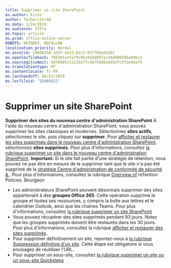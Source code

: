 ```yaml
---
title: Supprimer un site SharePoint
ms.author: kirks
author: Techwriter40
ms.date: 1/24/2019
ms.audience: ITPro
ms.topic: article
ms.prod: office-online-server
ROBOTS: NOINDEX, NOFOLLOW
localization_priority: Normal
ms.assetid: c060815d-1d3f-4a13-81c2-0377bbeda202
ms.openlocfilehash: 708365cefa79c9bc0268897ac34d980306a846c2
ms.sourcegitcommit: 9d78905c512192ffc4675468abd2efc5f2e4baf4
ms.translationtype: MT
ms.contentlocale: fr-FR
ms.lasthandoff: 04/23/2019
ms.locfileid: "32405622"
---
```

# <a name="delete-a-sharepoint-site"></a>Supprimer un site SharePoint
**Supprimer des sites du nouveau centre d'administration SharePoint** À l'aide du nouveau centre d'administration SharePoint, vous pouvez supprimer les sites classiques et modernes. Sélectionnez **sites actifs**, sélectionnez le site, puis cliquez sur **supprimer**. Pour [afficher et restaurer les sites supprimés dans le nouveau centre d'administration SharePoint](https://docs.microsoft.com/sharepoint/view-and-restore-deleted-sites-in-new-admin-center), sélectionnez **sites supprimés**. Pour plus d'informations, consultez [la rubrique supprimer un site dans le nouveau centre d'administration SharePoint](https://docs.microsoft.com/en-us/sharepoint/delete-site-collection#delete-a-site-in-the-new-sharepoint-admin-center).
**Important:** Si le site fait partie d'une stratégie de rétention, vous pouvez ne pas être en mesure de le supprimer tant que le site n'a pas été supprimé de la [stratégie Centre d'administration de conformité de sécurité &amp; ](https://protection.office.com/?rfr=AdminCenter#/homepage). Pour plus d'informations, consultez la rubrique [Overview of](https://docs.microsoft.com/office365/securitycompliance/retention-policies#content-in-onedrive-accounts-and-sharepoint-sites) reTention Policies. Bourgeon
- Les administrateurs SharePoint peuvent désormais supprimer des sites appartenant à des **groupes Office 365**. Cette opération supprime le groupe et toutes ses ressources, y compris la boîte aux lettres et le calendrier Outlook, ainsi que les chaînes Teams. Pour plus d'informations, consultez [la rubrique supprimer un site SharePoint](https://docs.microsoft.com/sharepoint/manage-sites-in-new-admin-center#delete-a-site)
- Vous pouvez récupérer des sites supprimés pendant 93 jours. Notez que les groupes supprimés doivent être restaurés dans les 30 jours. Pour plus d'informations, consultez la rubrique [afficher et restaurer des sites supprimés](https://docs.microsoft.com/sharepoint/view-and-restore-deleted-sites-in-new-admin-center).
- Pour supprimer définitivement un site, reportez-vous à [la rubrique Suppression définitive d'un site](https://docs.microsoft.com/en-us/sharepoint/delete-site-collection#permanently-delete-a-site). Cette étape est obligatoire si vous envisagez de réutiliser l'URL. 
- Pour supprimer un sous-site, consultez [la rubrique supprimer un site ou un sous-site Quicksteps](https://support.office.com/en-us/article/Delete-a-SharePoint-site-or-subsite-bc37b743-0cef-475e-9a8c-8fc4d40179fb#__bkmkshortcut)
